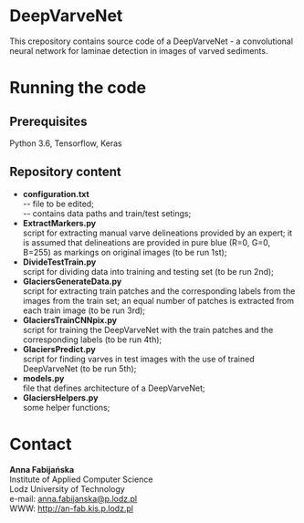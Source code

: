 # DeepVarveNet

This crepository contains source code of a DeepVarveNet - a convolutional neural network for laminae detection in images of varved sediments.

# Running the code

## Prerequisites

Python 3.6, Tensorflow, Keras

## Repository content

<ul>
  <li> <b>configuration.txt</b><br> -- file to be edited; <br> -- contains data paths and train/test setings;   
  <li> <b>ExtractMarkers.py</b><br> script for extracting manual varve delineations provided by an expert; it is assumed that delineations are provided in pure blue (R=0, G=0, B=255) as markings on original images (to be run 1st);
  <li> <b>DivideTestTrain.py</b><br> script for dividing data into training and testing set (to be run 2nd); 
  <li> <b>GlaciersGenerateData.py</b><br> script for extracting train patches and the corresponding labels from the images from the train set; an equal number of patches is extracted from each train image (to be run 3rd);
  <li> <b>GlaciersTrainCNNpix.py</b><br> script for training the DeepVarveNet with the train patches and the corresponding labels (to be run 4th);
  <li> <b>GlaciersPredict.py</b><br> script for finding varves in test images with the use of trained DeepVarveNet (to be run 5th);
  <li> <b>models.py</b><br> file that defines architecture of a DeepVarveNet;
  <li> <b>GlaciersHelpers.py</b><br> some helper functions;
</ul>

# Contact

<b>Anna Fabijańska</b><br>
Institute of Applied Computer Science<br>
Lodz University of Technology<br>
e-mail: anna.fabijanska@p.lodz.pl<br> 
WWW: http://an-fab.kis.p.lodz.pl
